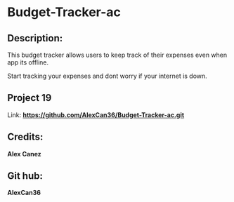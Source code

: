 # Budget-Tracker-ac

## Description:

This budget tracker allows users to keep track of their expenses even when app its offline.

Start tracking your expenses and dont worry if your internet is down.

## Project 19
Link:
**https://github.com/AlexCan36/Budget-Tracker-ac.git**

## Credits:
**Alex Canez**

## Git hub:
**AlexCan36**
